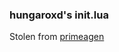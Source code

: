 ### hungaroxd's init.lua

Stolen from [primeagen](https://github.com/ThePrimeagen/init.lua/tree/bc8324fa1c31bd1bc81fb8a5dde684dffd324f84)
